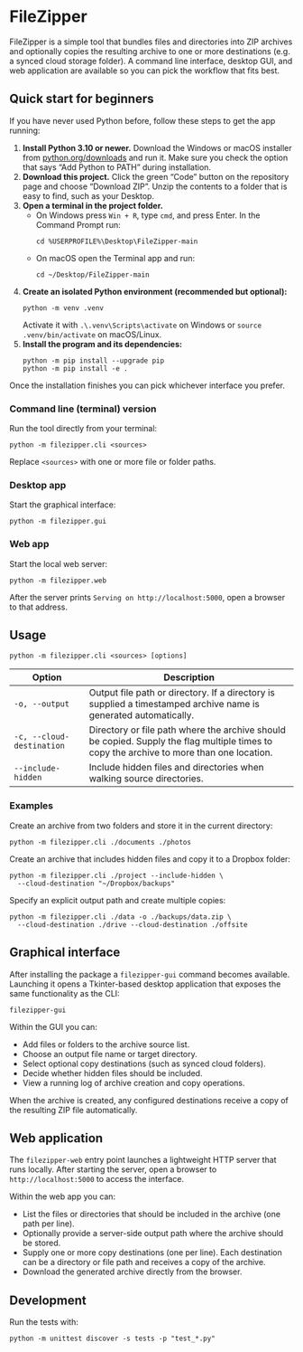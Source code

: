 # FileZipper

FileZipper is a simple tool that bundles files and directories into ZIP archives and
optionally copies the resulting archive to one or more destinations (e.g. a synced
cloud storage folder). A command line interface, desktop GUI, and web application
are available so you can pick the workflow that fits best.

## Quick start for beginners

If you have never used Python before, follow these steps to get the app running:

1. **Install Python 3.10 or newer.** Download the Windows or macOS installer from
   [python.org/downloads](https://www.python.org/downloads/) and run it. Make sure
   you check the option that says “Add Python to PATH” during installation.
2. **Download this project.** Click the green “Code” button on the repository
   page and choose “Download ZIP”. Unzip the contents to a folder that is easy to
   find, such as your Desktop.
3. **Open a terminal in the project folder.**
   - On Windows press `Win + R`, type `cmd`, and press Enter. In the Command
     Prompt run:
     ```
     cd %USERPROFILE%\Desktop\FileZipper-main
     ```
   - On macOS open the Terminal app and run:
     ```
     cd ~/Desktop/FileZipper-main
     ```
4. **Create an isolated Python environment (recommended but optional):**
   ```
   python -m venv .venv
   ```
   Activate it with `.\.venv\Scripts\activate` on Windows or `source .venv/bin/activate`
   on macOS/Linux.
5. **Install the program and its dependencies:**
   ```
   python -m pip install --upgrade pip
   python -m pip install -e .
   ```

Once the installation finishes you can pick whichever interface you prefer.

### Command line (terminal) version

Run the tool directly from your terminal:

```
python -m filezipper.cli <sources>
```

Replace `<sources>` with one or more file or folder paths.

### Desktop app

Start the graphical interface:

```
python -m filezipper.gui
```

### Web app

Start the local web server:

```
python -m filezipper.web
```

After the server prints `Serving on http://localhost:5000`, open a browser to
that address.

## Usage

```
python -m filezipper.cli <sources> [options]
```

| Option | Description |
| ------ | ----------- |
| `-o, --output` | Output file path or directory. If a directory is supplied a timestamped archive name is generated automatically. |
| `-c, --cloud-destination` | Directory or file path where the archive should be copied. Supply the flag multiple times to copy the archive to more than one location. |
| `--include-hidden` | Include hidden files and directories when walking source directories. |

### Examples

Create an archive from two folders and store it in the current directory:

```
python -m filezipper.cli ./documents ./photos
```

Create an archive that includes hidden files and copy it to a Dropbox folder:

```
python -m filezipper.cli ./project --include-hidden \
  --cloud-destination "~/Dropbox/backups"
```

Specify an explicit output path and create multiple copies:

```
python -m filezipper.cli ./data -o ./backups/data.zip \
  --cloud-destination ./drive --cloud-destination ./offsite
```

## Graphical interface

After installing the package a `filezipper-gui` command becomes available. Launching
it opens a Tkinter-based desktop application that exposes the same functionality as
the CLI:

```
filezipper-gui
```

Within the GUI you can:

- Add files or folders to the archive source list.
- Choose an output file name or target directory.
- Select optional copy destinations (such as synced cloud folders).
- Decide whether hidden files should be included.
- View a running log of archive creation and copy operations.

When the archive is created, any configured destinations receive a copy of the
resulting ZIP file automatically.

## Web application

The `filezipper-web` entry point launches a lightweight HTTP server that runs
locally. After starting the server, open a browser to `http://localhost:5000` to
access the interface.

Within the web app you can:

- List the files or directories that should be included in the archive (one path
  per line).
- Optionally provide a server-side output path where the archive should be stored.
- Supply one or more copy destinations (one per line). Each destination can be a
  directory or file path and receives a copy of the archive.
- Download the generated archive directly from the browser.

## Development

Run the tests with:

```
python -m unittest discover -s tests -p "test_*.py"
```
